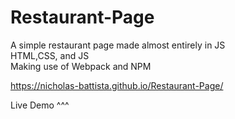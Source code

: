 # Restaurant-Page

A simple restaurant page made almost entirely in JS  
HTML,CSS, and JS  
Making use of Webpack and NPM

https://nicholas-battista.github.io/Restaurant-Page/

Live Demo ^^^
